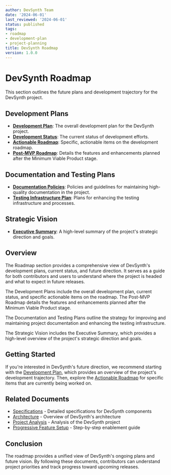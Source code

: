 ```yaml
---
author: DevSynth Team
date: '2024-06-01'
last_reviewed: '2024-06-01'
status: published
tags:
- roadmap
- development-plan
- project-planning
title: DevSynth Roadmap
version: 1.0.0
---
```


# DevSynth Roadmap

This section outlines the future plans and development trajectory for the DevSynth project.

## Development Plans

- **[Development Plan](development_plan.md)**: The overall development plan for the DevSynth project.
- **[Development Status](development_status.md)**: The current status of development efforts.
- **[Actionable Roadmap](actionable_roadmap.md)**: Specific, actionable items on the development roadmap.
- **[Post-MVP Roadmap](../specifications/post_mvp_roadmap.md)**: Details the features and enhancements planned after the Minimum Viable Product stage.

## Documentation and Testing Plans

- **[Documentation Policies](../policies/documentation_policies.md)**: Policies and guidelines for maintaining high-quality documentation in the project.
- **[Testing Infrastructure Plan](../specifications/testing_infrastructure.md)**: Plans for enhancing the testing infrastructure and processes.

## Strategic Vision

- **[Executive Summary](../analysis/executive_summary.md)**: A high-level summary of the project's strategic direction and goals.

## Overview

The Roadmap section provides a comprehensive view of DevSynth's development plans, current status, and future direction. It serves as a guide for both contributors and users to understand where the project is headed and what to expect in future releases.

The Development Plans include the overall development plan, current status, and specific actionable items on the roadmap. The Post-MVP Roadmap details the features and enhancements planned after the Minimum Viable Product stage.

The Documentation and Testing Plans outline the strategy for improving and maintaining project documentation and enhancing the testing infrastructure.

The Strategic Vision includes the Executive Summary, which provides a high-level overview of the project's strategic direction and goals.

## Getting Started

If you're interested in DevSynth's future direction, we recommend starting with the [Development Plan](development_plan.md), which provides an overview of the project's development trajectory. Then, explore the [Actionable Roadmap](actionable_roadmap.md) for specific items that are currently being worked on.

## Related Documents

- [Specifications](../specifications/index.md) - Detailed specifications for DevSynth components
- [Architecture](../architecture/index.md) - Overview of DevSynth's architecture
- [Project Analysis](../analysis/index.md) - Analysis of the DevSynth project
- [Progressive Feature Setup](../user_guides/progressive_setup.md) - Step-by-step enablement guide
## Conclusion

The roadmap provides a unified view of DevSynth's ongoing plans and future vision. By following these documents, contributors can understand project priorities and track progress toward upcoming releases.

